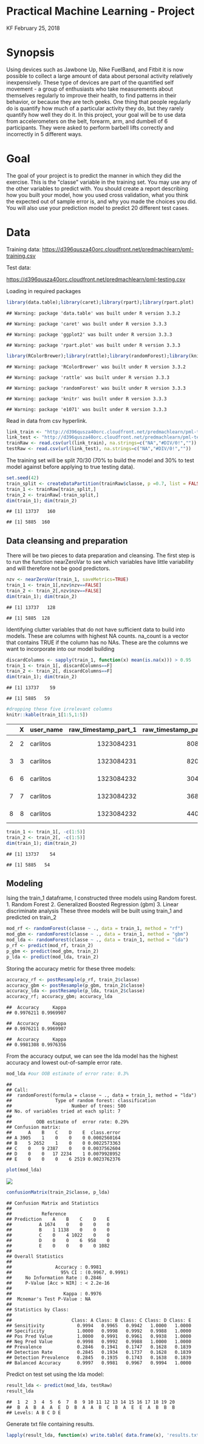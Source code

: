 Practical Machine Learning - Project
================
KF
February 25, 2018

Synopsis
========

Using devices such as Jawbone Up, Nike FuelBand, and Fitbit it is now possible to collect a large amount of data about personal activity relatively inexpensively. These type of devices are part of the quantified self movement - a group of enthusiasts who take measurements about themselves regularly to improve their health, to find patterns in their behavior, or because they are tech geeks. One thing that people regularly do is quantify how much of a particular activity they do, but they rarely quantify how well they do it. In this project, your goal will be to use data from accelerometers on the belt, forearm, arm, and dumbell of 6 participants. They were asked to perform barbell lifts correctly and incorrectly in 5 different ways.

Goal
====

The goal of your project is to predict the manner in which they did the exercise. This is the "classe" variable in the training set. You may use any of the other variables to predict with. You should create a report describing how you built your model, how you used cross validation, what you think the expected out of sample error is, and why you made the choices you did. You will also use your prediction model to predict 20 different test cases.

Data
====

Training data: <https://d396qusza40orc.cloudfront.net/predmachlearn/pml-training.csv>

Test data:

<https://d396qusza40orc.cloudfront.net/predmachlearn/pml-testing.csv>

Loading in required packages

``` r
library(data.table);library(caret);library(rpart);library(rpart.plot)
```

    ## Warning: package 'data.table' was built under R version 3.3.2

    ## Warning: package 'caret' was built under R version 3.3.3

    ## Warning: package 'ggplot2' was built under R version 3.3.3

    ## Warning: package 'rpart.plot' was built under R version 3.3.3

``` r
library(RColorBrewer);library(rattle);library(randomForest);library(knitr);library(e1071)
```

    ## Warning: package 'RColorBrewer' was built under R version 3.3.2

    ## Warning: package 'rattle' was built under R version 3.3.3

    ## Warning: package 'randomForest' was built under R version 3.3.3

    ## Warning: package 'knitr' was built under R version 3.3.3

    ## Warning: package 'e1071' was built under R version 3.3.3

Read in data from csv hyperlink.

``` r
link_train <- "http://d396qusza40orc.cloudfront.net/predmachlearn/pml-training.csv"
link_test <- "http://d396qusza40orc.cloudfront.net/predmachlearn/pml-testing.csv"
trainRaw <- read.csv(url(link_train), na.strings=c("NA","#DIV/0!",""))
testRaw <- read.csv(url(link_test), na.strings=c("NA","#DIV/0!",""))  
```

The training set will be split 70/30 (70% to build the model and 30% to test model against before applying to true testing data).

``` r
set.seed(42)
train_split <- createDataPartition(trainRaw$classe, p =0.7, list = FALSE)
train_1 <- trainRaw[train_split,]
train_2 <- trainRaw[-train_split,]
dim(train_1); dim(train_2)
```

    ## [1] 13737   160

    ## [1] 5885  160

Data cleansing and preparation
------------------------------

There will be two pieces to data preparation and cleansing. The first step is to run the function nearZeroVar to see which variables have little variability and will therefore not be good predictors.

``` r
nzv <- nearZeroVar(train_1, saveMetrics=TRUE)
train_1 <- train_1[,nzv$nzv==FALSE]
train_2 <- train_2[,nzv$nzv==FALSE]
dim(train_1); dim(train_2)
```

    ## [1] 13737   128

    ## [1] 5885  128

Identifying clutter variables that do not have sufficient data to build into models. These are columns with highest NA counts. na\_count is a vector that contains TRUE if the column has no NAs. These are the columns we want to incorporate into our model building

``` r
discardColumns <- sapply(train_1, function(x) mean(is.na(x))) > 0.95
train_1 <- train_1[, discardColumns==F]
train_2 <- train_2[, discardColumns==F]
dim(train_1); dim(train_2)
```

    ## [1] 13737    59

    ## [1] 5885   59

``` r
#dropping these five irrelevant columns
knitr::kable(train_1[1:5,1:5])
```

|     |    X| user\_name |  raw\_timestamp\_part\_1|  raw\_timestamp\_part\_2| cvtd\_timestamp  |
|-----|----:|:-----------|------------------------:|------------------------:|:-----------------|
| 2   |    2| carlitos   |               1323084231|                   808298| 05/12/2011 11:23 |
| 3   |    3| carlitos   |               1323084231|                   820366| 05/12/2011 11:23 |
| 6   |    6| carlitos   |               1323084232|                   304277| 05/12/2011 11:23 |
| 7   |    7| carlitos   |               1323084232|                   368296| 05/12/2011 11:23 |
| 8   |    8| carlitos   |               1323084232|                   440390| 05/12/2011 11:23 |

``` r
train_1 <- train_1[, -c(1:5)]
train_2 <- train_2[, -c(1:5)]
dim(train_1); dim(train_2)
```

    ## [1] 13737    54

    ## [1] 5885   54

Modeling
--------

Ising the train\_1 dataframe, I constructed three models using Random forest. 1. Random Forest 2. Generalized Boosted Regression (gbm) 3. Linear discriminate analysis These three models will be built using train\_1 and predicted on train\_2

``` r
mod_rf <- randomForest(classe ~ ., data = train_1, method = "rf")
mod_gbm <- randomForest(classe ~ ., data = train_1, method = "gbm")
mod_lda <- randomForest(classe ~ ., data = train_1, method = "lda")
p_rf <- predict(mod_rf, train_2)
p_gbm <- predict(mod_gbm, train_2)
p_lda <- predict(mod_lda, train_2)
```

Storing the accuracy metric for these three models:

``` r
accuracy_rf <- postResample(p_rf, train_2$classe)
accuracy_gbm <- postResample(p_gbm, train_2$classe)
accuracy_lda <- postResample(p_lda, train_2$classe)
accuracy_rf; accuracy_gbm; accuracy_lda
```

    ##  Accuracy     Kappa 
    ## 0.9976211 0.9969907

    ##  Accuracy     Kappa 
    ## 0.9976211 0.9969907

    ##  Accuracy     Kappa 
    ## 0.9981308 0.9976356

From the accuracy output, we can see the lda model has the highest accuracy and lowest out-of-sample error rate.

``` r
mod_lda #our OOB estimate of error rate: 0.3%
```

    ## 
    ## Call:
    ##  randomForest(formula = classe ~ ., data = train_1, method = "lda") 
    ##                Type of random forest: classification
    ##                      Number of trees: 500
    ## No. of variables tried at each split: 7
    ## 
    ##         OOB estimate of  error rate: 0.29%
    ## Confusion matrix:
    ##      A    B    C    D    E  class.error
    ## A 3905    1    0    0    0 0.0002560164
    ## B    5 2652    1    0    0 0.0022573363
    ## C    0    9 2387    0    0 0.0037562604
    ## D    0    0   17 2234    1 0.0079928952
    ## E    0    0    0    6 2519 0.0023762376

``` r
plot(mod_lda)
```

![](Course_Project_files/figure-markdown_github-ascii_identifiers/lda-1.png)

``` r
confusionMatrix(train_2$classe, p_lda)
```

    ## Confusion Matrix and Statistics
    ## 
    ##           Reference
    ## Prediction    A    B    C    D    E
    ##          A 1674    0    0    0    0
    ##          B    1 1138    0    0    0
    ##          C    0    4 1022    0    0
    ##          D    0    0    6  958    0
    ##          E    0    0    0    0 1082
    ## 
    ## Overall Statistics
    ##                                           
    ##                Accuracy : 0.9981          
    ##                  95% CI : (0.9967, 0.9991)
    ##     No Information Rate : 0.2846          
    ##     P-Value [Acc > NIR] : < 2.2e-16       
    ##                                           
    ##                   Kappa : 0.9976          
    ##  Mcnemar's Test P-Value : NA              
    ## 
    ## Statistics by Class:
    ## 
    ##                      Class: A Class: B Class: C Class: D Class: E
    ## Sensitivity            0.9994   0.9965   0.9942   1.0000   1.0000
    ## Specificity            1.0000   0.9998   0.9992   0.9988   1.0000
    ## Pos Pred Value         1.0000   0.9991   0.9961   0.9938   1.0000
    ## Neg Pred Value         0.9998   0.9992   0.9988   1.0000   1.0000
    ## Prevalence             0.2846   0.1941   0.1747   0.1628   0.1839
    ## Detection Rate         0.2845   0.1934   0.1737   0.1628   0.1839
    ## Detection Prevalence   0.2845   0.1935   0.1743   0.1638   0.1839
    ## Balanced Accuracy      0.9997   0.9981   0.9967   0.9994   1.0000

Predict on test set using the lda model:

``` r
result_lda <- predict(mod_lda, testRaw)
result_lda
```

    ##  1  2  3  4  5  6  7  8  9 10 11 12 13 14 15 16 17 18 19 20 
    ##  B  A  B  A  A  E  D  B  A  A  B  C  B  A  E  E  A  B  B  B 
    ## Levels: A B C D E

Generate txt file containing results.

``` r
lapply(result_lda, function(x) write.table( data.frame(x), 'results.txt'  , append= T, sep=',' ))
```
